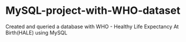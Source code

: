 # MySQL-project-with-WHO-dataset
Created  and queried a database with WHO - Healthy Life Expectancy At Birth(HALE) using MySQL
